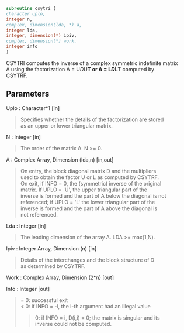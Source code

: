 ```fortran  
subroutine csytri (  
character uplo,  
integer n,  
complex, dimension(lda, *) a,  
integer lda,  
integer, dimension(*) ipiv,  
complex, dimension(*) work,  
integer info  
)  
```  
  
CSYTRI computes the inverse of a complex symmetric indefinite matrix  
A using the factorization A = U*D*U**T or A = L*D*L**T computed by  
CSYTRF.  
  
## Parameters  
Uplo : Character*1 [in]  
> Specifies whether the details of the factorization are stored  
> as an upper or lower triangular matrix.  
  
N : Integer [in]  
> The order of the matrix A.  N >= 0.  
  
A : Complex Array, Dimension (lda,n) [in,out]  
> On entry, the block diagonal matrix D and the multipliers  
> used to obtain the factor U or L as computed by CSYTRF.  
> On exit, if INFO = 0, the (symmetric) inverse of the original  
> matrix.  If UPLO = 'U', the upper triangular part of the  
> inverse is formed and the part of A below the diagonal is not  
> referenced; if UPLO = 'L' the lower triangular part of the  
> inverse is formed and the part of A above the diagonal is  
> not referenced.  
  
Lda : Integer [in]  
> The leading dimension of the array A.  LDA >= max(1,N).  
  
Ipiv : Integer Array, Dimension (n) [in]  
> Details of the interchanges and the block structure of D  
> as determined by CSYTRF.  
  
Work : Complex Array, Dimension (2*n) [out]  
  
Info : Integer [out]  
> = 0: successful exit  
> < 0: if INFO = -i, the i-th argument had an illegal value  
> > 0: if INFO = i, D(i,i) = 0; the matrix is singular and its  
> inverse could not be computed.  
  
